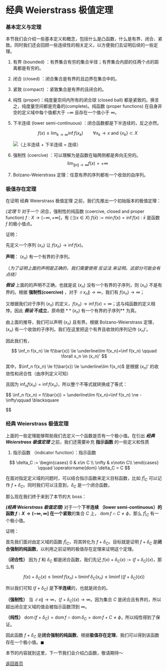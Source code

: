 # 经典 Weierstrass 极值定理

### 基本定义与定理

本节我们会介绍一些基本定义和概念，包括什么是凸函数，什么是有界、闭合、紧致。同时我们还会回顾一些连续性的相关定义，以方便我们去证明后续的一些定理。

1. 有界 (bounded) ：有界集合有穷的集合半径；有界集合内部的任两个点的距离都是有穷的。
2. 闭合 (closed) ：闭合集合是有界的且边界在集合中的。
3. 紧致 (compact) ：紧致集合是有界的且闭合的。
4. 纯性 (proper)：纯度量空间内所有的闭合球 (closed ball) 都是紧致的。换言之，纯度量空间都是完备的(complete)。纯函数 (proper functions) 在自身非空的定义域中每个值都大于 $-\infty$ 且存在一个值小于 $\infty$。
5. 下半连续 (lower semi-continuous) ：闭合函数都是下半连续的，反之亦然。
    
    $$
    f(x)\le\lim_{k\to\infty}\inf{f(x_k)} \qquad \forall x_k\to x \text{ and } \{x_k\}\subset X
    $$
    
    ![（上半连续 + 下半连续 = 连续）](https://mpskex.github.io/imgs/lsc_demonstration.png)
    
6. 强制性 (coercive) ：可以理解为是函数在轴两侧都是奔向无穷的。
$$
\lim_{\|x\|\to\infty}f(x)=+\infty
$$

7. Bolzano-Weierstrass 定理：任意有界的序列都有一个收敛的自序列。

### 极值存在定理

在证明 经典 Weierstrass 极值定理 之前，我们先推出一个初始版本的极值定理：

*(定理 1)* 对于一个 闭合，强制性的纯函数 (coercive, closed and proper function) $f:X\to(-\infty,+\infty]$，有 $(\exists x\in X) \text{ } f(\bar{x}):=\min f(x) = \inf f(x)$ :  $\bar{x}$ 是函数 $f$ 的极小值点。

证明：

先定义一个序列 $(x_n)$ 让 $f(x_n)\to\inf f(x)$。

**声明**： $(x_n)$ 有一个有界的子序列。

（*为了证明上面的声明是正确的，我们需要使用 反证法 来证明。这部分可能会有点绕）*

***假设*** 上面的的声明不正确，也就是说 $(x_n)$ 没有一个有界的子序列，则 $(x_n)$ 不是有界的。根据 **强制性(coercive)** ，对于 $\|x_n\|\to\infty$，我们有 $f(x_n)\to\infty$；

又根据我们对于序列 $(x_n)$ 的定义，$f(x_n)\to\inf f(x) = \infty$；这与纯函数的定义相悖。因此 ***假设* 不成立**，原命题 $**(x_n)$ 有一个有界的子序列** 为真。

由上面的推导，我们可以声明  $(x_n)$ 且有界。根据 Bolzano-Weierstrass 定理，$(x_n)$ 有一个收敛的子序列。我们在这里把这个有界且收敛的序列记作 $(x_n)'$。

因此我们有，

$$
\inf_n f(x_n) \le f(\bar{x}) \le \underline\lim f(x_n)=\inf f(x_n) \qquad \forall x_n \in (x_n)'
$$

其中，$\inf_n f(x_n) \le f(\bar{x}) \le \underline\lim f(x_n)$ 是根据 $(x_n)'$ 的收敛性和闭合性（由序列定义可知）

且因为 $\inf_n f(x_n)=\inf f(x_n)$，所以整个不等式就转换成了等式：

$$
\inf_n f(x_n) = f(\bar{x}) = \underline\lim f(x_n)=\inf f(x_n) \ne -\infty\qquad \blacksquare

$$

### 经典 Weierstrass 极值定理

上面的一些定理能够帮助我们去定义一个函数是否有一个极小值。在引出 ***经典 Weierstrass 极值定理*** 之前，我们还需要补充 **指示函数** 的一些定义和性质

1. 指示函数 （indicator function）：指示函数 

$$
\delta_C := \begin{cases} 
      0 & x\in C \\
      \infty & x\notin C\\
\end{cases} \qquad \operatorname{dom} \delta_C = C
$$

在面对指定定义域的问题时，可以结合指示函数来定义目标函数，比如 $f|_C$ 可以记作 $f+\delta_C$。同时我们可以注意到，$\delta_C$ 是一个闭合函数，

那么现在我们终于来到了本节的大 boss：

***(经典 Weierstrass 极值定理)*** 对于一个**下半连续  （lower semi-continuous）**的函数 $f:X\to(-\infty,\infty]$ 在一个**紧致**的集合 $C$ 上， $\operatorname{dom}f \cap C \ne \phi$，那么 $f|_C$ 有一个极小值。

证明：

首先我们面对由定义域的函数 $f|_C$，将其转化为 $f+\delta_C$。目标就是证明 $f+\delta_C$ 是**闭合强制的纯函数**，以利用之前证明的极值存在定理来证明这个定理。

**（闭合性）** 因为 $f$ 和 $\delta_C$ 都是闭合函数，我们先记 $f(x)+\delta_C(x) := (f+\delta_C)(x)$，那么有 

$$
f(x)+\delta_C(x)\le\liminf f(x_n)+\liminf \delta_C(x_n)\le \liminf \Big((f+\delta_C)(x)\Big)
$$

所以我们可知 $(f+\delta_C)$ 是**下半连续**的，也就是闭合的。

**（强制性）** 当 $\|x\|\to\infty$，$(f+\delta_C)(x)\to\infty$。因为集合 $C$ 是闭合且有界的，所以超出闭合定义域的值会被指示函数顶到 $\infty$。

**（纯性）** $\operatorname{dom}(f+\delta_C) = \operatorname{dom}f \cap \operatorname{dom}\delta_C = \operatorname{dom}f + C \ne \phi$，所以纯性得到了保证。

因此函数 $f+\delta_C$ 是**闭合强制的纯函数**，根据**极值存在定理**，我们可以得到该函数存在一个极小值。$\blacksquare$

本节的内容就到这里，下一节我们会介绍凸函数，敬请期待～

[返回首页](https://mpskex.github.io/index)
